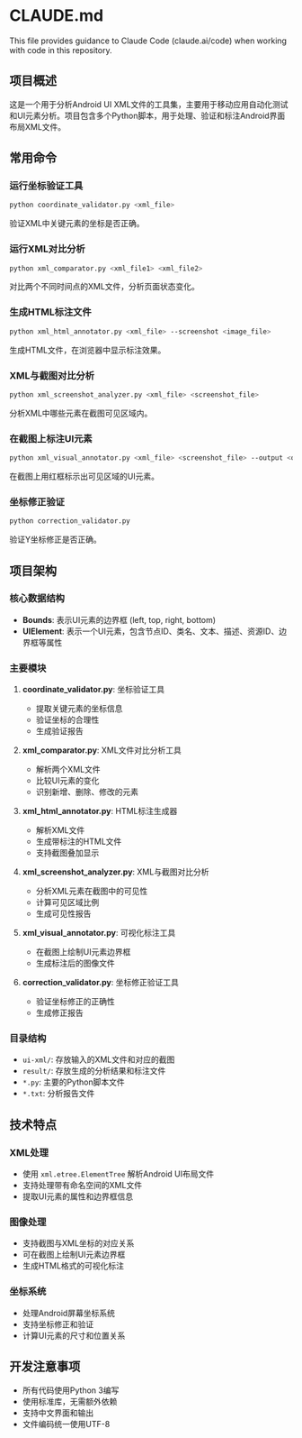 # CLAUDE.md

This file provides guidance to Claude Code (claude.ai/code) when working with code in this repository.

## 项目概述
这是一个用于分析Android UI XML文件的工具集，主要用于移动应用自动化测试和UI元素分析。项目包含多个Python脚本，用于处理、验证和标注Android界面布局XML文件。

## 常用命令

### 运行坐标验证工具
```bash
python coordinate_validator.py <xml_file>
```
验证XML中关键元素的坐标是否正确。

### 运行XML对比分析
```bash
python xml_comparator.py <xml_file1> <xml_file2>
```
对比两个不同时间点的XML文件，分析页面状态变化。

### 生成HTML标注文件
```bash
python xml_html_annotator.py <xml_file> --screenshot <image_file>
```
生成HTML文件，在浏览器中显示标注效果。

### XML与截图对比分析
```bash
python xml_screenshot_analyzer.py <xml_file> <screenshot_file>
```
分析XML中哪些元素在截图可见区域内。

### 在截图上标注UI元素
```bash
python xml_visual_annotator.py <xml_file> <screenshot_file> --output <output_file>
```
在截图上用红框标示出可见区域的UI元素。

### 坐标修正验证
```bash
python correction_validator.py
```
验证Y坐标修正是否正确。

## 项目架构

### 核心数据结构
- **Bounds**: 表示UI元素的边界框 (left, top, right, bottom)
- **UIElement**: 表示一个UI元素，包含节点ID、类名、文本、描述、资源ID、边界框等属性

### 主要模块

1. **coordinate_validator.py**: 坐标验证工具
   - 提取关键元素的坐标信息
   - 验证坐标的合理性
   - 生成验证报告

2. **xml_comparator.py**: XML文件对比分析工具
   - 解析两个XML文件
   - 比较UI元素的变化
   - 识别新增、删除、修改的元素

3. **xml_html_annotator.py**: HTML标注生成器
   - 解析XML文件
   - 生成带标注的HTML文件
   - 支持截图叠加显示

4. **xml_screenshot_analyzer.py**: XML与截图对比分析
   - 分析XML元素在截图中的可见性
   - 计算可见区域比例
   - 生成可见性报告

5. **xml_visual_annotator.py**: 可视化标注工具
   - 在截图上绘制UI元素边界框
   - 生成标注后的图像文件

6. **correction_validator.py**: 坐标修正验证工具
   - 验证坐标修正的正确性
   - 生成修正报告

### 目录结构
- `ui-xml/`: 存放输入的XML文件和对应的截图
- `result/`: 存放生成的分析结果和标注文件
- `*.py`: 主要的Python脚本文件
- `*.txt`: 分析报告文件

## 技术特点

### XML处理
- 使用 `xml.etree.ElementTree` 解析Android UI布局文件
- 支持处理带有命名空间的XML文件
- 提取UI元素的属性和边界框信息

### 图像处理
- 支持截图与XML坐标的对应关系
- 可在截图上绘制UI元素边界框
- 生成HTML格式的可视化标注

### 坐标系统
- 处理Android屏幕坐标系统
- 支持坐标修正和验证
- 计算UI元素的尺寸和位置关系

## 开发注意事项

- 所有代码使用Python 3编写
- 使用标准库，无需额外依赖
- 支持中文界面和输出
- 文件编码统一使用UTF-8